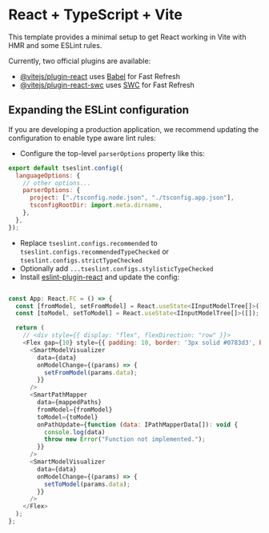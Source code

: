 # React + TypeScript + Vite

This template provides a minimal setup to get React working in Vite with HMR and some ESLint rules.

Currently, two official plugins are available:

- [@vitejs/plugin-react](https://github.com/vitejs/vite-plugin-react/blob/main/packages/plugin-react/README.md) uses [Babel](https://babeljs.io/) for Fast Refresh
- [@vitejs/plugin-react-swc](https://github.com/vitejs/vite-plugin-react-swc) uses [SWC](https://swc.rs/) for Fast Refresh

## Expanding the ESLint configuration

If you are developing a production application, we recommend updating the configuration to enable type aware lint rules:

- Configure the top-level `parserOptions` property like this:

```js
export default tseslint.config({
  languageOptions: {
    // other options...
    parserOptions: {
      project: ["./tsconfig.node.json", "./tsconfig.app.json"],
      tsconfigRootDir: import.meta.dirname,
    },
  },
});
```

- Replace `tseslint.configs.recommended` to `tseslint.configs.recommendedTypeChecked` or `tseslint.configs.strictTypeChecked`
- Optionally add `...tseslint.configs.stylisticTypeChecked`
- Install [eslint-plugin-react](https://github.com/jsx-eslint/eslint-plugin-react) and update the config:

```js

const App: React.FC = () => {
  const [fromModel, setFromModel] = React.useState<IInputModelTree[]>([]);
  const [toModel, setToModel] = React.useState<IInputModelTree[]>([]);

  return (
    // <div style={{ display: "flex", flexDirection: "row" }}>
    <Flex gap={10} style={{ padding: 10, border: '3px solid #0783d3', borderRadius: 5 }}>
      <SmartModelVisualizer
        data={data}
        onModelChange={(params) => {
          setFromModel(params.data);
        }}
      />
      <SmartPathMapper
        data={mappedPaths}
        fromModel={fromModel}
        toModel={toModel}
        onPathUpdate={function (data: IPathMapperData[]): void {
          console.log(data)
          throw new Error("Function not implemented.");
        }}
      />
      <SmartModelVisualizer
        data={data}
        onModelChange={(params) => {
          setToModel(params.data);
        }}
      />
    </Flex>
  );
};
```
